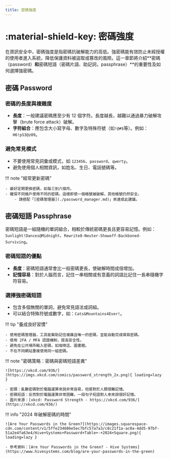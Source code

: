 ```yaml
---
title: 密碼強度
---
```


# :material-shield-key: 密碼強度

在資訊安全中，密碼強度是指密碼抗破解能力的高低。強密碼能有效防止未經授權的使用者進入系統，降低保護資料被盜取或篡改的風險。這一章節將介紹**密碼（password）**和**密碼短語（密碼片語、助記詞，passphrase）**的重要性及如何選擇強密碼。

## 密碼 Password

### 密碼的長度與複雜度

- **長度**：一般建議密碼應至少有 12 個字符。長度越長，越難以通過暴力破解攻擊（brute force attack）破解。
- **字符組合**：應包含大小寫字母、數字及特殊符號（如`!@#$`等）。例如：`H6!pS3@z09`。

### 避免常見模式

- 不要使用常見詞彙或模式，如 `123456`、`password`、`qwerty`。
- 避免使用個人相關資訊，如姓名、生日、電話號碼等。

!!! note "經常更新密碼"

    - 最好定期更換密碼，如每三到六個月。
    - 確保不同帳戶使用不同的密碼，這樣即使一個帳號被破解，其他帳號仍然安全。
        - 請搭配「[密碼管理器](./password_manager.md)」來達成此建議。

## 密碼短語 Passphrase

密碼短語是一組隨機的單詞組合，相較於傳統密碼更長且更容易記憶。例如：`Sunlight!Dances@Midnight`、`Rewrite8-Neuter-Showoff-Backboned-Surviving`。

### 密碼短語的優點

- **長度**：密碼短語通常會比一般密碼更長，使破解時間成倍增加。
- **記憶容易**：對於人腦而言，記住一串相關或有意義的詞語比記住一長串隨機字符容易。

### 選擇強密碼短語

- 包含多個無關的單詞，避免常見語法或詞組。
- 可以結合特殊符號或數字，如：`Cats&Mountains4Ever!`。

!!! tip "養成良好習慣"

    - 使用密碼管理器，工具能幫助記住複雜且唯一的密碼，並能自動完成填寫密碼。
    - 使用 2FA / MFA 認證機制，提高安全性。
    - 避免在公共場所輸入密碼，如咖啡店、圖書館。
    - 不在不同網站重複使用同一組密碼。

!!! note "密碼策略：密碼與密碼短語差異"

    ![https://xkcd.com/936/](https://imgs.xkcd.com/comics/password_strength_2x.png){ loading=lazy }

    - 密碼：亂數密碼對於電腦運算來說非常容易，但是對於人類很難記憶。
    - 密碼短語：反而對於電腦運算非常困難，一段句子短語對人來來說很好記憶。
    - 圖片來源：[xkcd: Password Strength - https://xkcd.com/936/](https://xkcd.com/936/)

!!! info "2024 年破解密碼的時間"

    ![Are Your Passwords in the Green?](https://images.squarespace-cdn.com/content/v1/5ffe234606e5ec7bfc57a7a3/c8c21f1a-ac0a-4dd5-97bf-51a2e4fa63e4/Hive+Systems+Password+Table+-+2024+Square.png){ loading=lazy }

    - 參考資料：[Are Your Passwords in the Green? - Hive Systems](https://www.hivesystems.com/blog/are-your-passwords-in-the-green)
